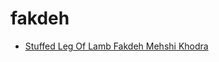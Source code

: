 # fakdeh

 * [Stuffed Leg Of Lamb Fakdeh Mehshi Khodra](../index/s/stuffed-leg-of-lamb-fakdeh-mehshi-khodra-233061.json)
